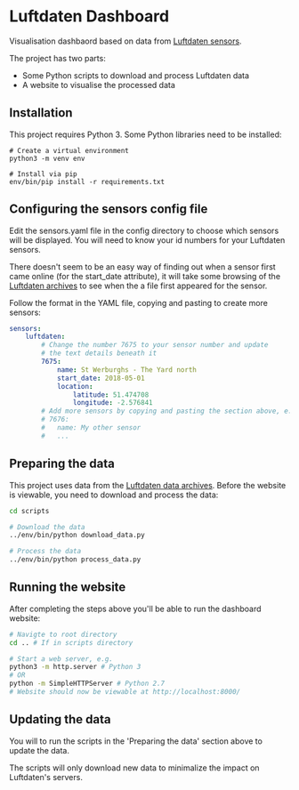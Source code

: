 # Luftdaten Dashboard
Visualisation dashbaord based on data from [Luftdaten sensors](http://luftdaten.info).

The project has two parts:
- Some Python scripts to download and process Luftdaten data
- A website to visualise the processed data

## Installation
This project requires Python 3. Some Python libraries need to be installed:
```
# Create a virtual environment
python3 -m venv env

# Install via pip
env/bin/pip install -r requirements.txt
```

## Configuring the sensors config file
Edit the sensors.yaml file in the config directory to choose which sensors will be displayed.
You will need to know your id numbers for your Luftdaten sensors.

There doesn't seem to be an easy way of finding out when a sensor first came online (for
the start_date attribute), it will take some browsing of the 
[Luftdaten archives](http://archive.luftdaten.info) to see when the a file
first appeared for the sensor.

Follow the format in the YAML file, copying and pasting to create more sensors:
```yaml
sensors:
    luftdaten:
        # Change the number 7675 to your sensor number and update
        # the text details beneath it
        7675:
            name: St Werburghs - The Yard north
            start_date: 2018-05-01
            location:
                latitude: 51.474708
                longitude: -2.576841
        # Add more sensors by copying and pasting the section above, e.g:
        # 7676:
        #   name: My other sensor
        #   ...
```

## Preparing the data
This project uses data from the [Luftdaten data archives](http://archive.luftdaten.info).
Before the website is viewable, you need to download and process the data:
```bash
cd scripts

# Download the data
../env/bin/python download_data.py

# Process the data
../env/bin/python process_data.py
```

## Running the website
After completing the steps above you'll be able to run the dashboard website:
```bash
# Navigte to root directory
cd .. # If in scripts directory

# Start a web server, e.g.
python3 -m http.server # Python 3
# OR
python -m SimpleHTTPServer # Python 2.7
# Website should now be viewable at http://localhost:8000/
```

## Updating the data
You will to run the scripts in the 'Preparing the data' section above to update the data.

The scripts will only download new data to minimalize the impact on Luftdaten's servers.
 